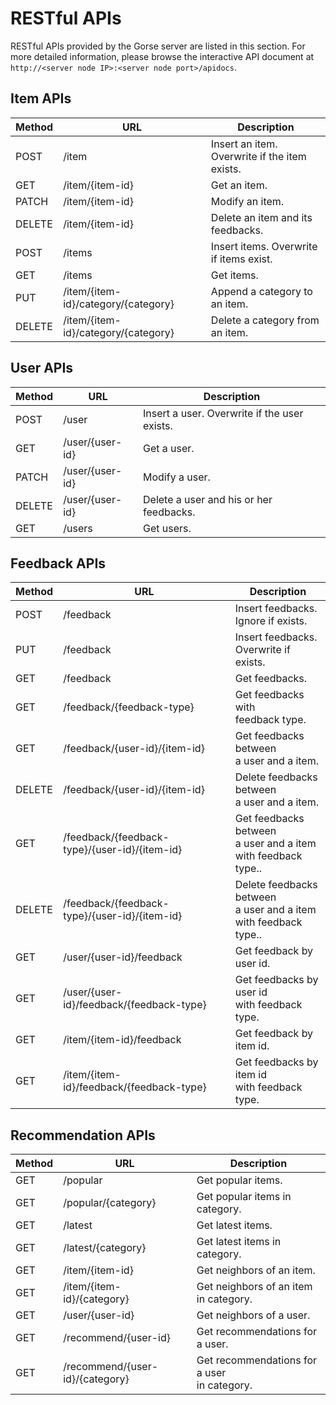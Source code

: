 # RESTful APIs

RESTful APIs provided by the Gorse server are listed in this section. For more detailed information, please browse the interactive API document at `http://<server node IP>:<server node port>/apidocs`.

## Item APIs

| Method | URL | Description |
|-|-|-|
| POST | /item | Insert an item.<br>Overwrite if the item exists. |
| GET | /item/{item-id} | Get an item. |
| PATCH | /item/{item-id} | Modify an item. |
| DELETE | /item/{item-id} | Delete an item and its feedbacks. |
| POST | /items | Insert items. Overwrite if items exist. |
| GET | /items | Get items. |
| PUT | /item/{item-id}/category/{category} | Append a category to an item. |
| DELETE | /item/{item-id}/category/{category} | Delete a category from an item. |

## User APIs

| Method | URL | Description |
|-|-|-|
| POST | /user | Insert a user. Overwrite if the user exists. |
| GET | /user/{user-id} | Get a user. |
| PATCH | /user/{user-id} | Modify a user. |
| DELETE | /user/{user-id} | Delete a user and his or her feedbacks. |
| GET | /users | Get users. |

## Feedback APIs

| Method | URL | Description |
|-|-|-|
| POST | /feedback | Insert feedbacks.<br>Ignore if exists. |
| PUT | /feedback | Insert feedbacks.<br>Overwrite if exists. |
| GET | /feedback | Get feedbacks. |
| GET | /feedback/{feedback-type} | Get feedbacks with<br>feedback type. |
| GET | /feedback/{user-id}/{item-id} | Get feedbacks between<br>a user and a item. |
| DELETE | /feedback/{user-id}/{item-id} | Delete feedbacks between<br>a user and a item. |
| GET | /feedback/{feedback-type}/{user-id}/{item-id} | Get feedbacks between<br>a user and a item<br>with feedback type.. |
| DELETE | /feedback/{feedback-type}/{user-id}/{item-id} | Delete feedbacks between<br>a user and a item<br>with feedback type.. |
| GET | /user/{user-id}/feedback | Get feedback by user id. |
| GET | /user/{user-id}/feedback/{feedback-type} | Get feedbacks by user id<br>with feedback type. |
| GET | /item/{item-id}/feedback | Get feedback by item id. |
| GET | /item/{item-id}/feedback/{feedback-type} | Get feedbacks by item id<br>with feedback type. |

## Recommendation APIs

| Method | URL | Description |
|-|-|-|
| GET | /popular | Get popular items. |
| GET | /popular/{category} | Get popular items in category. |
| GET | /latest | Get latest items. |
| GET | /latest/{category} | Get latest items in category. |
| GET | /item/{item-id} | Get neighbors of an item. |
| GET | /item/{item-id}/{category} | Get neighbors of an item in category. |
| GET | /user/{user-id} | Get neighbors of a user. |
| GET | /recommend/{user-id} | Get recommendations for a user. |
| GET | /recommend/{user-id}/{category} | Get recommendations for a user<br>in category. |
